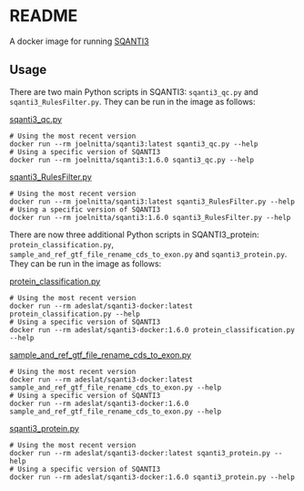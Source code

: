 # README

A docker image for running [SQANTI3](https://github.com/ConesaLab/SQANTI3)

## Usage

There are two main Python scripts in SQANTI3: `sqanti3_qc.py` and `sqanti3_RulesFilter.py`. They can be run in the image as follows:

[sqanti3_qc.py](https://github.com/ConesaLab/SQANTI3#running-sqanti3-quality-control-script)

```
# Using the most recent version
docker run --rm joelnitta/sqanti3:latest sqanti3_qc.py --help
# Using a specific version of SQANTI3
docker run --rm joelnitta/sqanti3:1.6.0 sqanti3_qc.py --help
```

[sqanti3_RulesFilter.py](https://github.com/ConesaLab/SQANTI3#filtering-isoforms-using-sqanti3-output-and-a-pre-defined-rules)

```
# Using the most recent version
docker run --rm joelnitta/sqanti3:latest sqanti3_RulesFilter.py --help
# Using a specific version of SQANTI3
docker run --rm joelnitta/sqanti3:1.6.0 sqanti3_RulesFilter.py --help
```

There are now three additional Python scripts in SQANTI3_protein: `protein_classification.py`, `sample_and_ref_gtf_file_rename_cds_to_exon.py` and `sqanti3_protein.py`. They can be run in the image as follows:

[protein_classification.py](https://github.com/ConesaLab/SQANTI3#filtering-isoforms-using-sqanti3-output-and-a-pre-defined-rules)

```
# Using the most recent version
docker run --rm adeslat/sqanti3-docker:latest protein_classification.py --help
# Using a specific version of SQANTI3
docker run --rm adeslat/sqanti3-docker:1.6.0 protein_classification.py --help
```
[sample_and_ref_gtf_file_rename_cds_to_exon.py](https://github.com/ConesaLab/SQANTI3#filtering-isoforms-using-sqanti3-output-and-a-pre-defined-rules)

```
# Using the most recent version
docker run --rm adeslat/sqanti3-docker:latest sample_and_ref_gtf_file_rename_cds_to_exon.py --help
# Using a specific version of SQANTI3
docker run --rm adeslat/sqanti3-docker:1.6.0 sample_and_ref_gtf_file_rename_cds_to_exon.py --help
```
[sqanti3_protein.py](https://github.com/ConesaLab/SQANTI3#filtering-isoforms-using-sqanti3-output-and-a-pre-defined-rules)

```
# Using the most recent version
docker run --rm adeslat/sqanti3-docker:latest sqanti3_protein.py --help
# Using a specific version of SQANTI3
docker run --rm adeslat/sqanti3-docker:1.6.0 sqanti3_protein.py --help
```
